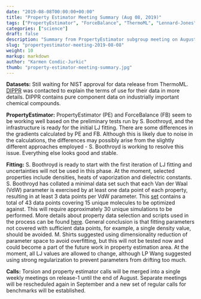 ```yaml
---
date: "2019-08-08T00:00:00+00:00"
title: "Property Estimator Meeting Summary (Aug 08, 2019)"
tags: ["PropertyEstimator", "ForceBalance", "ThermoML", "Lennard-Jones", "heat of vaporization", "density", "fitting", "dielectric constants", "minimum dataset", "release-1"]
categories: ["science"]
draft: false
description: "Summary from PropertyEstimator subgroup meeting on August 8, 2019"
slug: "propertyestimator-meeting-2019-08-08"
weight: 10
markup: markdown
author: "Karmen Condic-Jurkic"
thumb: "property-estimator-meeting-summary.jpg"
---
```


**Datasets:** Still waiting for NIST approval for data release from ThermoML. [DIPPR](https://www.aiche.org/dippr/) was contacted to explain the terms of use for their data in more details. DIPPR contains pure component data on industrially important chemical compounds.


**PropertyEstimator:** PropertyEstimator (PE) and ForceBalance (FB) seem to be working well based on the preliminary tests run by S. Boothroyd, and the infrastructure is ready for the initial LJ fitting. There are some differences in the gradients calculated by PE and FB. Although this is likely due to noise in the calculations, the differences may possibly arise from the slightly different approaches employed - S. Boothroyd is working to resolve this issue. Everything else looks good and stable.

**Fitting:** S. Boothroyd is ready to start with the first iteration of LJ fitting and uncertainties will not be used in this phase. At the moment, selected properties include densities, heats of vaporization and dielectric constants. S. Boothroyd has collated a minimal data set such that each Van der Waal (VdW) parameter is exercised by at least one data point of each property, resulting in at least 3 data points per VdW parameter. This [set](minimum_property_set.pdf) contains a total of 43 data points covering 15 unique molecules to be optimized against. This will require approximately 30 unique simulations to be performed. More details about property data selection and scripts used in the process can be found [here](https://github.com/openforcefield/nistdataselection). General conclusion is that fitting parameters not covered with sufficient data points, for example, a single density value, should be avoided. M. Shirts suggested using dimensionality reduction of parameter space to avoid overfitting, but this will not be tested now and could become a part of the future work in property estimation area. At the moment, all LJ values are allowed to change, although LP Wang suggested using strong regularization to prevent parameters from drifting too much.

**Calls:** Torsion and property estimator calls will be merged into a single weekly meetings on release-1 until the end of August. Separate meetings will be rescheduled again in September and a new set of regular calls for benchmarks will be established.
